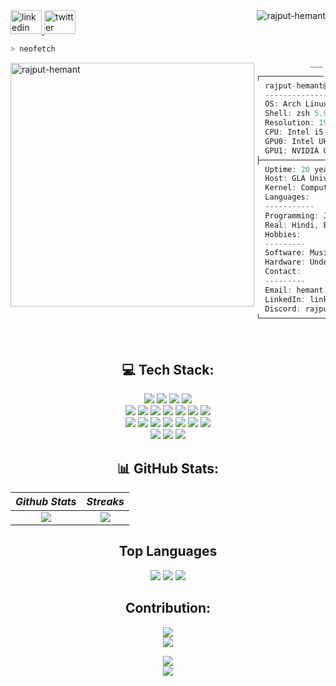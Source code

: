 <a href="https://www.linkedin.com/in/rajput-hemant" target="_blank">
  <img src="https://raw.githubusercontent.com/maurodesouza/profile-readme-generator/master/src/assets/icons/social/linkedin/default.svg" width="50" height="38" alt="linkedin logo"/>
</a>
<a href="https://twitter.com/rajput_hemant01" target="_blank">
  <img src="https://raw.githubusercontent.com/maurodesouza/profile-readme-generator/master/src/assets/icons/social/twitter/default.svg" width="50" height="38" alt="twitter logo"/>
</a>
<img align="right" src="https://komarev.com/ghpvc/?username=rajput-hemant&label=Profile+Views&style=plastic" alt="rajput-hemant" />

<br>

```zsh
> neofetch
```

<img align="left" src="https://graph.org/file/475b1b979f9c603fec65f.png" alt="rajput-hemant" width="390"/>

```csharp
            ~~~ I use Arch btw ~~~
┌────────────── System Information ──────────────┐
  rajput-hemant@github
  ----------------------
  OS: Arch Linux x86_64
  Shell: zsh 5.9
  Resolution: 1920 x 1080
  CPU: Intel i5-9300 H @ 4.1 GHz
  GPU0: Intel UHD Graphics 630
  GPU1: NVIDIA GeForce GTX 1650 Ti Mobile
├─────────────── User Information ───────────────┤
  Uptime: 20 years, 7 months, 15 days
  Host: GLA University #GLAU
  Kernel: Computer Science and Engineering #CSE
  Languages:
  -----------
  Programming: Java, Python, Dart, ...
  Real: Hindi, English & Kiliki
  Hobbies:
  ---------
  Software: Music, Valorant
  Hardware: Undervolting, Overclocking
  Contact:
  ---------
  Email: hemant.rajput_cs20@gla.ac.in
  LinkedIn: linkedin.com/in/rajput-hemant
  Discord: rajput-hemant#8269
└────────────────────────────────────────────────┘
```

<br>

<div align="center">

## 💻 Tech Stack:

![][git] ![][github] ![][vscode] ![][arch] <br>
![][c] ![][c++] ![][dart] ![][java] ![][markdown] ![][python] ![][php] <br>
![][aws] ![][azure] ![][cloudflare] ![][firebase] ![][gcp] ![][heroku] ![][kubernetes] <br>
![][flutter] ![][docker] ![][mysql]

## 📊 GitHub Stats:

| _Github Stats_ |  _Streaks_   |
| :------------: | :----------: |
|   ![][stats]   | ![][streaks] |

## Top Languages

![][left] ![][langs] ![][right]

## Contribution:

![][snake] <br> ![][graph]

![][quote] <br> ![][meme]

</div>

<!----------------------------------{ reference links }--------------------------------->

[stats]: https://github-readme-stats.vercel.app/api?username=rajput-hemant&show_icons=true&theme=dark&hide_border=false&include_all_commits=true&count_private=false
[langs]: https://github-readme-stats.vercel.app/api/top-langs/?username=rajput-hemant&theme=dark&hide_border=false&count_private=false&layout=compact&langs_count=15&hide=html,css
[streaks]: https://github-readme-streak-stats.herokuapp.com/?user=rajput-hemant&theme=dark&hide_border=false#gh-light-mode-only
[quote]: https://quotes-github-readme.vercel.app/api?type=horizontal&theme=dark
[meme]: https://random-memer.heavens-mirror.repl.co
[left]: assets/left.webp
[right]: assets/right.webp

<!----------------------------------{ contribution stats }--------------------------------->

[snake]: https://github.com/rajput-hemant/rajput-hemant/blob/output/snake.svg
[graph]: https://github-readme-activity-graph.cyclic.app/graph?username=rajput-hemant&theme=react-dark&hide_border=false&area=true

<!----------------------------------{ language badges }--------------------------------->

[c]: https://img.shields.io/badge/c-%2300599C.svg?style=for-the-badge&logo=c
[c++]: https://img.shields.io/badge/c++-%2300599C.svg?style=for-the-badge&logo=c%2B%2B
[dart]: https://img.shields.io/badge/dart-%230175C2.svg?style=for-the-badge&logo=dart
[java]: https://img.shields.io/badge/java-%23ED8B00.svg?style=for-the-badge&logo=java
[markdown]: https://img.shields.io/badge/markdown-%23000000.svg?style=for-the-badge&logo=markdown
[python]: https://img.shields.io/badge/python-3670A0?style=for-the-badge&logo=python&logoColor=ffdd54
[php]: https://img.shields.io/badge/php-%23777BB4.svg?style=for-the-badge&logo=php&logoColor=white
[heroku]: https://img.shields.io/badge/heroku-%23430098.svg?style=for-the-badge&logo=heroku
[cloudflare]: https://img.shields.io/badge/Cloudflare-F38020?style=for-the-badge&logo=Cloudflare&logoColor=white
[gcp]: https://img.shields.io/badge/Google%20Cloud-%234285F4.svg?style=for-the-badge&logo=google-cloud&logoColor=white
[firebase]: https://img.shields.io/badge/firebase-%23039BE5.svg?style=for-the-badge&logo=firebase
[aws]: https://img.shields.io/badge/AWS-%23FF9900.svg?style=for-the-badge&logo=amazon-aws
[css]: https://img.shields.io/badge/css3-%231572B6.svg?style=for-the-badge&logo=css3
[javascript]: https://img.shields.io/badge/javascript-%23323330.svg?style=for-the-badge&logo=javascript&logoColor=%23F7DF1E
[html]: https://img.shields.io/badge/html5-%23E34F26.svg?style=for-the-badge&logo=html5
[php]: https://img.shields.io/badge/php-%23777BB4.svg?style=for-the-badge&logo=php
[shell]: https://img.shields.io/badge/shell_script-%23121011.svg?style=for-the-badge&logo=gnu-bash
[typescript]: https://img.shields.io/badge/typescript-%23007ACC.svg?style=for-the-badge&logo=typescript
[azure]: https://img.shields.io/badge/azure-%230072C6.svg?style=for-the-badge&logo=azure-devops
[flutter]: https://img.shields.io/badge/Flutter-%2302569B.svg?style=for-the-badge&logo=Flutter
[docker]: https://img.shields.io/badge/docker-%230db7ed.svg?style=for-the-badge&logo=docker&logoColor=white
[kubernetes]: https://img.shields.io/badge/kubernetes-%23326ce5.svg?style=for-the-badge&logo=kubernetes&logoColor=white
[github]: https://img.shields.io/badge/github-%23121011.svg?style=for-the-badge&logo=github&logoColor=white
[mysql]: https://img.shields.io/badge/mysql-%2300f.svg?style=for-the-badge&logo=mysql&logoColor=white
[arch]: https://img.shields.io/badge/archlinux-%231793D1.svg?style=for-the-badge&logo=arch-linux&logoColor=white
[git]: https://img.shields.io/badge/git-%23F05033.svg?style=for-the-badge&logo=git&logoColor=white
[vscode]: https://img.shields.io/badge/Visual%20Studio%20Code-%23007ACC.svg?style=for-the-badge&logo=visual-studio-code&logoColor=white

<!--
<img src="https://cdn.jsdelivr.net/gh/devicons/devicon/icons/javascript/javascript-original.svg" height="30" width="42" alt="javascript logo"  />
<img src="https://cdn.jsdelivr.net/gh/devicons/devicon/icons/typescript/typescript-plain.svg" height="30" width="42" alt="typescript logo"  />
<img src="https://cdn.jsdelivr.net/gh/devicons/devicon/icons/react/react-original.svg" height="30" width="42" alt="react logo"  />
<img src="https://cdn.jsdelivr.net/gh/devicons/devicon/icons/html5/html5-original.svg" height="30" width="42" alt="html5 logo"  />
<img src="https://cdn.jsdelivr.net/gh/devicons/devicon/icons/css3/css3-original.svg" height="30" width="42" alt="css3 logo"  />
<img src="https://cdn.jsdelivr.net/gh/devicons/devicon/icons/python/python-original-wordmark.svg" height="30" width="42" alt="python logo"  />
<img src="https://cdn.jsdelivr.net/gh/devicons/devicon/icons/azure/azure-original.svg" height="30" width="42" alt="azure logo"  />
<img src="https://cdn.jsdelivr.net/gh/devicons/devicon/icons/bash/bash-original.svg" height="30" width="42" alt="bash logo"  />
<img src="https://cdn.jsdelivr.net/gh/devicons/devicon/icons/cplusplus/cplusplus-original.svg" height="30" width="42" alt="cplusplus logo"  />
<img src="https://cdn.jsdelivr.net/gh/devicons/devicon/icons/dart/dart-original.svg" height="30" width="42" alt="dart logo"  />
<img src="https://cdn.jsdelivr.net/gh/devicons/devicon/icons/docker/docker-original.svg" height="30" width="42" alt="docker logo"  />
<img src="https://cdn.jsdelivr.net/gh/devicons/devicon/icons/firebase/firebase-plain.svg" height="30" width="42" alt="firebase logo"  />
<img src="https://cdn.jsdelivr.net/gh/devicons/devicon/icons/flutter/flutter-original.svg" height="30" width="42" alt="flutter logo"  />
<img src="https://cdn.jsdelivr.net/gh/devicons/devicon/icons/git/git-original.svg" height="30" width="42" alt="git logo"  />
<img src="https://cdn.jsdelivr.net/gh/devicons/devicon/icons/github/github-original.svg" height="30" width="42" alt="github logo"  />
<img src="https://cdn.jsdelivr.net/gh/devicons/devicon/icons/googlecloud/googlecloud-original.svg" height="30" width="42" alt="googlecloud logo"  />
<img src="https://cdn.jsdelivr.net/gh/devicons/devicon/icons/linux/linux-original.svg" height="30" width="42" alt="linux logo"  />
<img src="https://cdn.jsdelivr.net/gh/devicons/devicon/icons/markdown/markdown-original.svg" height="30" width="42" alt="markdown logo"  />
<img src="https://cdn.jsdelivr.net/gh/devicons/devicon/icons/php/php-original.svg" height="30" width="42" alt="php logo"  />
<img src="https://cdn.jsdelivr.net/gh/devicons/devicon/icons/vscode/vscode-original.svg" height="30" width="42" alt="vscode logo"  />
 -->

